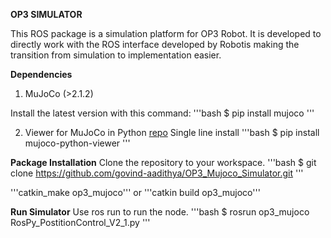 **OP3 SIMULATOR**

This ROS package is a simulation platform for OP3 Robot. It is developed to directly work with the ROS interface developed by Robotis making the transition from simulation to implementation easier.

**Dependencies**

1. MuJoCo (>2.1.2)

Install the latest version with this command:
'''bash
$ pip install mujoco
'''

2. Viewer for MuJoCo in Python [repo](https://github.com/rohanpsingh/mujoco-python-viewer)
Single line install
'''bash
$ pip install mujoco-python-viewer
'''

**Package Installation**
Clone the repository to your workspace.
'''bash
$ git clone https://github.com/govind-aadithya/OP3_Mujoco_Simulator.git
'''

'''catkin_make op3_mujoco''' or '''catkin build op3_mujoco'''

**Run Simulator**
Use ros run to run the node.
'''bash
$  rosrun op3_mujoco RosPy_PostitionControl_V2_1.py
'''
